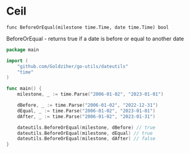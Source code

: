 # Ceil

`func BeforeOrEqual(milestone time.Time, date time.Time) bool`

BeforeOrEqual - returns true if a date is before or equal to another date

```go
package main

import (
	"github.com/Goldziher/go-utils/dateutils"
	"time"
)

func main() {
	milestone, _ := time.Parse("2006-01-02", "2023-01-01")

	dBefore, _ := time.Parse("2006-01-02", "2022-12-31")
	dEqual, _ := time.Parse("2006-01-02", "2023-01-01")
	dAfter, _ := time.Parse("2006-01-02", "2023-01-31")

	dateutils.BeforeOrEqual(milestone, dBefore) // true
	dateutils.BeforeOrEqual(milestone, dEqual) // true
	dateutils.BeforeOrEqual(milestone, dAfter) // false
}
```
